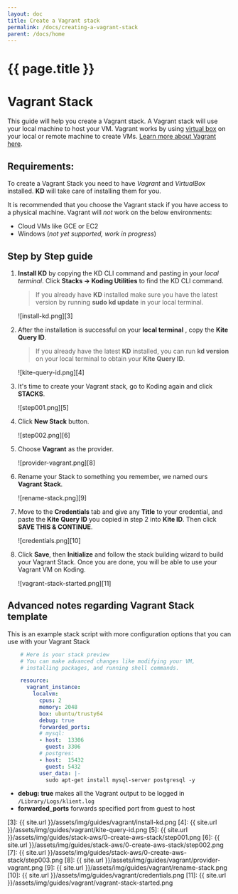```yaml
---
layout: doc
title: Create a Vagrant stack
permalink: /docs/creating-a-vagrant-stack
parent: /docs/home
---
```


# {{ page.title }}

# Vagrant Stack

This guide will help you create a Vagrant stack. A Vagrant stack will use your local machine to host your VM. Vagrant works by using [virtual box][1] on your local or remote machine to create VMs. [Learn more about Vagrant here][2].

## Requirements:

To create a Vagrant Stack you need to have _Vagrant_ and _VirtualBox_ installed. **KD** will take care of installing them for you.

It is recommended that you choose the Vagrant stack if you have access to a physical machine. Vagrant will _not_ work on the below environments:

  - Cloud VMs like GCE or EC2
  - Windows (_not yet supported, work in progress_)

## Step by Step guide

1. **Install KD** by copying the KD CLI command and pasting in your _local terminal_. Click **Stacks -&gt; Koding Utilities** to find the KD CLI command.

    > If you already have **KD** installed make sure you have the latest version by running **sudo kd update** in your local terminal.

    ![install-kd.png][3]

2. After the installation is successful on your **local terminal** , copy the **Kite Query ID**.

    > If you already have the latest **KD** installed, you can run **kd version** on your local terminal to obtain your **Kite Query ID**.

    ![kite-query-id.png][4]

3. It's time to create your Vagrant stack, go to Koding again and click **STACKS**.

    ![step001.png][5]

4. Click **New Stack** button.

    ![step002.png][6]

5. Choose **Vagrant** as the provider.

    ![provider-vagrant.png][8]

6. Rename your Stack to something you remember, we named ours **Vagrant Stack**.

    ![rename-stack.png][9]

7. Move to the **Credentials** tab and give any **Title** to your credential, and paste the **Kite Query ID**&nbsp;you copied in step 2 into **Kite ID**. Then click **SAVE THIS &amp; CONTINUE**.

    ![credentials.png][10]

8. Click **Save**, then **Initialize** and follow the stack building wizard to build your Vagrant Stack. Once you are done, you will be able to use your Vagrant VM on Koding.

    ![vagrant-stack-started.png][11]

## Advanced notes regarding Vagrant Stack template

This is an example stack script with more&nbsp;configuration options that you can use with your Vagrant Stack

``` yaml
    # Here is your stack preview
    # You can make advanced changes like modifying your VM,
    # installing packages, and running shell commands.

    resource:
      vagrant_instance:
        localvm:
          cpus: 2
          memory: 2048
          box: ubuntu/trusty64
          debug: true
          forwarded_ports:
          # mysql:
          - host:  13306
            guest: 3306
          # postgres:
          - host:  15432
            guest: 5432
          user_data: |-
            sudo apt-get install mysql-server postgresql -y
```

- **debug: true** makes all the Vagrant output to be logged in `/Library/Logs/klient.log`
- **forwarded_ports** forwards specified port from guest to host

[1]: http://www.virtualbox.org
[2]: https://www.vagrantup.com/about.html
[3]: {{ site.url }}/assets/img/guides/vagrant/install-kd.png
[4]: {{ site.url }}/assets/img/guides/vagrant/kite-query-id.png
[5]: {{ site.url }}/assets/img/guides/stack-aws/0-create-aws-stack/step001.png
[6]: {{ site.url }}/assets/img/guides/stack-aws/0-create-aws-stack/step002.png
[7]: {{ site.url }}/assets/img/guides/stack-aws/0-create-aws-stack/step003.png
[8]: {{ site.url }}/assets/img/guides/vagrant/provider-vagrant.png
[9]: {{ site.url }}/assets/img/guides/vagrant/rename-stack.png
[10]: {{ site.url }}/assets/img/guides/vagrant/credentials.png
[11]: {{ site.url }}/assets/img/guides/vagrant/vagrant-stack-started.png
